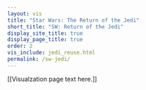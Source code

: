 ```yaml
---
layout: vis
title: "Star Wars: The Return of the Jedi"
short_title: "SW: Return of the Jedi"
display_site_title: true
display_page_title: true
order: 2
vis_include: jedi_reuse.html
permalink: /sw-jedi/
---
```


[[Visualzation page text here.]]
